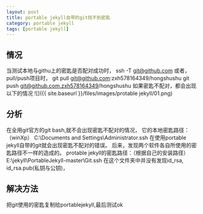 ```yaml
---
layout: post
title: portable jekyll自带的git找不到密匙
category: portable jekyll
tags: [portable jekyll]
---
```

## 情况
当测试本地与githu上的密匙是否配对成功时，
ssh -T git@github.com
或者，pull/push项目时，
git pull git@github.com:zxh578164349/hongshushu
git push git@github.com.zxh578164349/hongshushu
如果密匙不配对，都会出现以下的情况
![]({{ site.baseurl }}/files/images/protable jekyll/01.png)
## 分析
在全用git官方的git bash,就不会出现密匙不配对的情况，
它的本地密匙路径：（winXp）
C:\Documents and Settings\Administrator\.ssh
在使用portable jekyll自带的git就会出现密匙不配对的错误。
后来，发现两个软件各自所使用的密匙路径不一样的造成的。
protable jekyll的密匙路径：（根据自己的安装路径）
E:\jekyll\PortableJekyll-master\Git\.ssh
在这个文件夹中并没有发现id_rsa, id_rsa.pub(私钥与公钥)，
## 解决方法
把git使用的密匙复制给portablejekyll,最后测试ok
